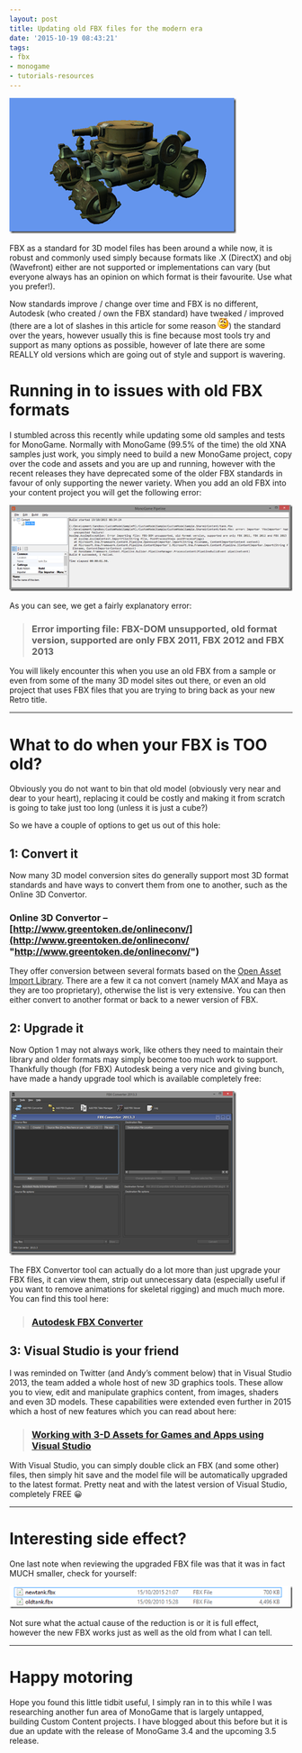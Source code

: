 ```yaml
---
layout: post
title: Updating old FBX files for the modern era
date: '2015-10-19 08:43:21'
tags:
- fbx
- monogame
- tutorials-resources
---
```


[![image](/assets/img/wordpress/2015/10/image_thumb.png "image")](/assets/img/wordpress/2015/10/image.png)

FBX as a standard for 3D model files has been around a while now, it is robust and commonly used simply because formats like .X (DirectX) and obj (Wavefront) either are not supported or implementations can vary (but everyone always has an opinion on which format is their favourite. Use what you prefer!).

Now standards improve / change over time and FBX is no different, Autodesk (who created / own the FBX standard) have tweaked / improved (there are a lot of slashes in this article for some reason ![Confused smile](/assets/img/wordpress/2015/10/wlEmoticon-confusedsmile.png)) the standard over the years, however usually this is fine because most tools try and support as many options as possible, however of late there are some REALLY old versions which are going out of style and support is wavering.

# Running in to issues with old FBX formats

I stumbled across this recently while updating some old samples and tests for MonoGame. Normally with MonoGame (99.5% of the time) the old XNA samples just work, you simply need to build a new MonoGame project, copy over the code and assets and you are up and running, however with the recent releases they have deprecated some of the older FBX standards in favour of only supporting the newer variety.  When you add an old FBX into your content project you will get the following error:

[![image](/assets/img/wordpress/2015/10/image_thumb1.png "image")](/assets/img/wordpress/2015/10/image1.png)

As you can see, we get a fairly explanatory error:

> ### Error importing file: FBX-DOM unsupported, old format version, supported are only FBX 2011, FBX 2012 and FBX 2013

You will likely encounter this when you use an old FBX from a sample or even from some of the many 3D model sites out there, or even an old project that uses FBX files that you are trying to bring back as your new Retro title.

* * *

# What to do when your FBX is TOO old?

Obviously you do not want to bin that old model (obviously very near and dear to your heart), replacing it could be costly and making it from scratch is going to take just too long (unless it is just a cube?)

So we have a couple of options to get us out of this hole:

## 1: Convert it

Now many 3D model conversion sites do generally support most 3D format standards and have ways to convert them from one to another, such as the Online 3D Convertor.

### Online 3D Convertor – [http://www.greentoken.de/onlineconv/](http://www.greentoken.de/onlineconv/ "http://www.greentoken.de/onlineconv/")

They offer conversion between several formats based on the [Open Asset Import Library](http://assimp.sourceforge.net/main_features_formats.html). There are a few it ca not convert (namely MAX and Maya as they are too proprietary), otherwise the list is very extensive.  You can then either convert to another format or back to a newer version of FBX.

## 2: Upgrade it

Now Option 1 may not always work, like others they need to maintain their library and older formats may simply become too much work to support. Thankfully though (for FBX) Autodesk being a very nice and giving bunch, have made a handy upgrade tool which is available completely free:

[![image](/assets/img/wordpress/2015/10/image2.png "image")](http://usa.autodesk.com/adsk/servlet/pc/item?siteID=123112&id=22694909)

The FBX Convertor tool can actually do a lot more than just upgrade your FBX files, it can view them, strip out unnecessary data (especially useful if you want to remove animations for skeletal rigging) and much much more.  You can find this tool here:

> ### [Autodesk FBX Converter](http://usa.autodesk.com/adsk/servlet/pc/item?siteID=123112&id=22694909 "Autodesk FBX Converter")

## 3: Visual Studio is your friend

I was reminded on Twitter (and Andy’s comment below) that in Visual Studio 2013, the team added a whole host of new 3D graphics tools. These allow you to view, edit and manipulate graphics content, from images, shaders and even 3D models.  These capabilities were extended even further in 2015 which a host of new features which you can read about here:

> ### [Working with 3-D Assets for Games and Apps using Visual Studio](https://msdn.microsoft.com/en-gb/library/hh315737)

With Visual Studio, you can simply double click an FBX (and some other) files, then simply hit save and the model file will be automatically upgraded to the latest format.  Pretty neat and with the latest version of Visual Studio, completely FREE 😀

* * *

# Interesting side effect?

One last note when reviewing the upgraded FBX file was that it was in fact MUCH smaller, check for yourself:

[![image](/assets/img/wordpress/2015/10/image_thumb3.png "image")](/assets/img/wordpress/2015/10/image4.png)

Not sure what the actual cause of the reduction is or it is full effect, however the new FBX works just as well as the old from what I can tell.

* * *

# Happy motoring

Hope you found this little tidbit useful, I simply ran in to this while I was researching another fun area of MonoGame that is largely untapped, building Custom Content projects.  I have blogged about this before but it is due an update with the release of MonoGame 3.4 and the upcoming 3.5 release.

